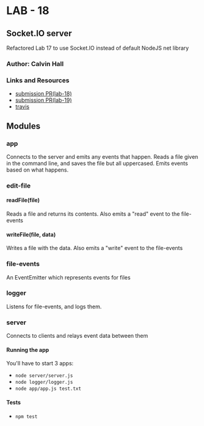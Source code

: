 # LAB - 18

## Socket.IO server
Refactored Lab 17 to use Socket.IO instead of default NodeJS net library

### Author: Calvin Hall

### Links and Resources
* [submission PR(lab-18)](https://github.com/Clownvin-cr-deltav-401d4/lab-18/pull/1)
* [submission PR(lab-19)](https://github.com/Clownvin-cr-deltav-401d4/lab-18/pull/3)
* [travis](https://www.travis-ci.com/Clownvin-cr-deltav-401d4/lab-18)

## Modules
### app
Connects to the server and emits any events that happen.
Reads a file given in the command line, and saves the file but all uppercased. Emits events based on what happens.
### edit-file
#### readFile(file)
Reads a file and returns its contents. Also emits a "read" event to the file-events
#### writeFile(file, data)
Writes a file with the data. Also emits a "write" event to the file-events
### file-events
An EventEmitter which represents events for files
### logger
Listens for file-events, and logs them.
### server
Connects to clients and relays event data between them

#### Running the app
You'll have to start 3 apps:
* `node server/server.js`
* `node logger/logger.js`
* `node app/app.js test.txt`
  
#### Tests
* `npm test`
